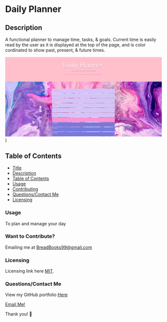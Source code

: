# Daily Planner

## Description
A functional planner to manage time, tasks, & goals. Current time is easily read by the user as it is displayed at the top of the page, and is color cordinated to show past, present, & future times. 

![Preview](/assets/preview.png)
)
## Table of Contents
* [Title](#title)
* [Description](#description)
* [Table of Contents](#table-of-contents)
* [Usage](#usage)
* [Contributing](#want-to-contribute?)
* [Questions/Contact Me](#questions/contact-me)
* [Licensing](#licensing)


### Usage
To plan and manage your day

### Want to Contribute? 
Emailing me at BreadBooks99@gmail.com

### Licensing

Licensing link here [MIT](https://choosealicense.com/licenses/MIT).

### Questions/Contact Me
View my GitHub portfolio [Here](https://github.com/BreadBooks)

[Email Me!](mailto:BreadBooks99@gmail.com)

Thank you! :cherry_blossom:

